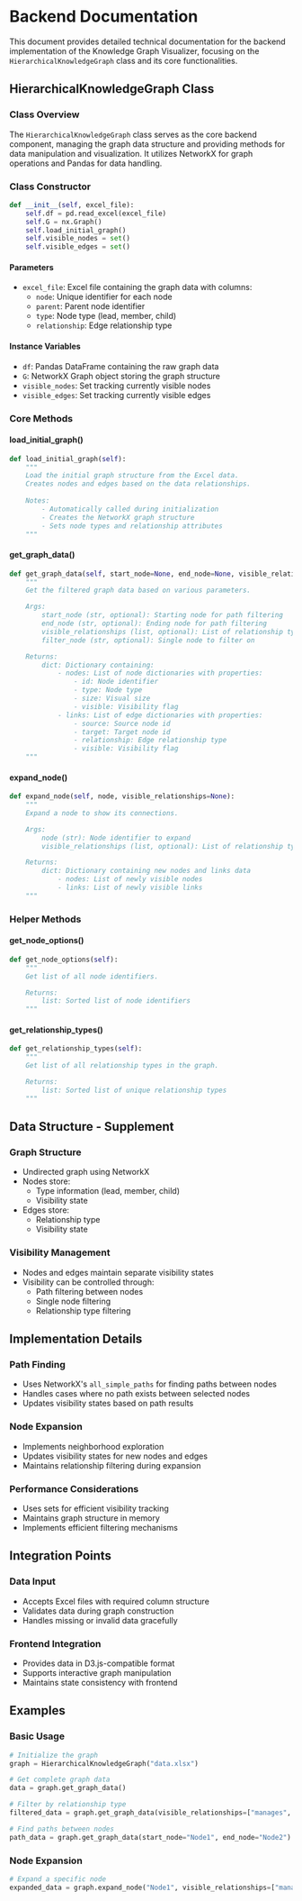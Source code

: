 # Backend Documentation

This document provides detailed technical documentation for the backend implementation of the Knowledge Graph Visualizer, focusing on the `HierarchicalKnowledgeGraph` class and its core functionalities.

## HierarchicalKnowledgeGraph Class

### Class Overview

The `HierarchicalKnowledgeGraph` class serves as the core backend component, managing the graph data structure and providing methods for data manipulation and visualization. It utilizes NetworkX for graph operations and Pandas for data handling.

### Class Constructor

```python
def __init__(self, excel_file):
    self.df = pd.read_excel(excel_file)
    self.G = nx.Graph()
    self.load_initial_graph()
    self.visible_nodes = set()
    self.visible_edges = set()
```

#### Parameters
- `excel_file`: Excel file containing the graph data with columns:
  - `node`: Unique identifier for each node
  - `parent`: Parent node identifier
  - `type`: Node type (lead, member, child)
  - `relationship`: Edge relationship type

#### Instance Variables
- `df`: Pandas DataFrame containing the raw graph data
- `G`: NetworkX Graph object storing the graph structure
- `visible_nodes`: Set tracking currently visible nodes
- `visible_edges`: Set tracking currently visible edges

### Core Methods

#### load_initial_graph()

```python
def load_initial_graph(self):
    """
    Load the initial graph structure from the Excel data.
    Creates nodes and edges based on the data relationships.
    
    Notes:
        - Automatically called during initialization
        - Creates the NetworkX graph structure
        - Sets node types and relationship attributes
    """
```

#### get_graph_data()

```python
def get_graph_data(self, start_node=None, end_node=None, visible_relationships=None, filter_node=None):
    """
    Get the filtered graph data based on various parameters.

    Args:
        start_node (str, optional): Starting node for path filtering
        end_node (str, optional): Ending node for path filtering
        visible_relationships (list, optional): List of relationship types to show
        filter_node (str, optional): Single node to filter on

    Returns:
        dict: Dictionary containing:
            - nodes: List of node dictionaries with properties:
                - id: Node identifier
                - type: Node type
                - size: Visual size
                - visible: Visibility flag
            - links: List of edge dictionaries with properties:
                - source: Source node id
                - target: Target node id
                - relationship: Edge relationship type
                - visible: Visibility flag
    """
```

#### expand_node()

```python
def expand_node(self, node, visible_relationships=None):
    """
    Expand a node to show its connections.

    Args:
        node (str): Node identifier to expand
        visible_relationships (list, optional): List of relationship types to show

    Returns:
        dict: Dictionary containing new nodes and links data
            - nodes: List of newly visible nodes
            - links: List of newly visible links
    """
```

### Helper Methods

#### get_node_options()

```python
def get_node_options(self):
    """
    Get list of all node identifiers.

    Returns:
        list: Sorted list of node identifiers
    """
```

#### get_relationship_types()

```python
def get_relationship_types(self):
    """
    Get list of all relationship types in the graph.

    Returns:
        list: Sorted list of unique relationship types
    """
```




## Data Structure  - Supplement

### Graph Structure
- Undirected graph using NetworkX
- Nodes store:
  - Type information (lead, member, child)
  - Visibility state
- Edges store:
  - Relationship type
  - Visibility state

### Visibility Management
- Nodes and edges maintain separate visibility states
- Visibility can be controlled through:
  - Path filtering between nodes
  - Single node filtering
  - Relationship type filtering

## Implementation Details

### Path Finding
- Uses NetworkX's `all_simple_paths` for finding paths between nodes
- Handles cases where no path exists between selected nodes
- Updates visibility states based on path results

### Node Expansion
- Implements neighborhood exploration
- Updates visibility states for new nodes and edges
- Maintains relationship filtering during expansion

### Performance Considerations
- Uses sets for efficient visibility tracking
- Maintains graph structure in memory
- Implements efficient filtering mechanisms

## Integration Points

### Data Input
- Accepts Excel files with required column structure
- Validates data during graph construction
- Handles missing or invalid data gracefully

### Frontend Integration
- Provides data in D3.js-compatible format
- Supports interactive graph manipulation
- Maintains state consistency with frontend

## Examples

### Basic Usage

```python
# Initialize the graph
graph = HierarchicalKnowledgeGraph("data.xlsx")

# Get complete graph data
data = graph.get_graph_data()

# Filter by relationship type
filtered_data = graph.get_graph_data(visible_relationships=["manages", "reports_to"])

# Find paths between nodes
path_data = graph.get_graph_data(start_node="Node1", end_node="Node2")
```

### Node Expansion

```python
# Expand a specific node
expanded_data = graph.expand_node("Node1", visible_relationships=["manages"])
